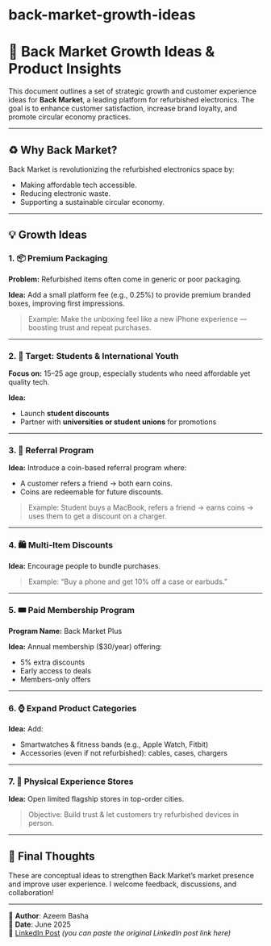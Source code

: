 # back-market-growth-ideas


# 🚀 Back Market Growth Ideas & Product Insights

This document outlines a set of strategic growth and customer experience ideas for **Back Market**, a leading platform for refurbished electronics. The goal is to enhance customer satisfaction, increase brand loyalty, and promote circular economy practices.

---

## ♻️ Why Back Market?

Back Market is revolutionizing the refurbished electronics space by:
- Making affordable tech accessible.
- Reducing electronic waste.
- Supporting a sustainable circular economy.

---

## 💡 Growth Ideas

### 1. 📦 Premium Packaging
**Problem:** Refurbished items often come in generic or poor packaging.

**Idea:** Add a small platform fee (e.g., 0.25%) to provide premium branded boxes, improving first impressions.

> Example: Make the unboxing feel like a new iPhone experience — boosting trust and repeat purchases.

---

### 2. 🎯 Target: Students & International Youth

**Focus on:** 15–25 age group, especially students who need affordable yet quality tech.

**Idea:** 
- Launch **student discounts**
- Partner with **universities or student unions** for promotions

---

### 3. 🔄 Referral Program

**Idea:** Introduce a coin-based referral program where:
- A customer refers a friend → both earn coins.
- Coins are redeemable for future discounts.

> Example: Student buys a MacBook, refers a friend → earns coins → uses them to get a discount on a charger.

---

### 4. 🛍 Multi-Item Discounts

**Idea:** Encourage people to bundle purchases.

> Example: “Buy a phone and get 10% off a case or earbuds.”

---

### 5. 🎟️ Paid Membership Program

**Program Name:** Back Market Plus

**Idea:** Annual membership ($30/year) offering:
- 5% extra discounts
- Early access to deals
- Members-only offers

---

### 6. ⌚ Expand Product Categories

**Idea:** Add:
- Smartwatches & fitness bands (e.g., Apple Watch, Fitbit)
- Accessories (even if not refurbished): cables, cases, chargers

---

### 7. 🏬 Physical Experience Stores

**Idea:** Open limited flagship stores in top-order cities.

> Objective: Build trust & let customers try refurbished devices in person.

---

## 🙌 Final Thoughts

These are conceptual ideas to strengthen Back Market’s market presence and improve user experience. I welcome feedback, discussions, and collaboration!

---

📌 **Author**: Azeem Basha  
📅 **Date**: June 2025  
🔗 [LinkedIn Post](#) _(you can paste the original LinkedIn post link here)_
